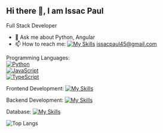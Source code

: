 ## Hi there 👋, I am Issac Paul


Full Stack Developer

- 💬 Ask me about Python, Angular
- 📫 How to reach me:     [![My Skills](https://skillicons.dev/icons?i=linkedin)](https://www.linkedin.com/in/issac-paul-a85869190/) issacpaul45@gmail.com

Programming Languages:  
[![Python](https://skillicons.dev/icons?i=python)](https://www.python.org/)  
[![JavaScript](https://skillicons.dev/icons?i=js)](https://developer.mozilla.org/en-US/docs/Web/JavaScript)  
[![TypeScript](https://skillicons.dev/icons?i=ts)](https://www.typescriptlang.org/)           

Frontend Development:    [![My Skills](https://skillicons.dev/icons?i=html,css,bootstrap,angular)](https://skillicons.dev)

Backend Development:     [![My Skills](https://skillicons.dev/icons?i=django&theme=light)](https://skillicons.dev)    

Database:      [![My Skills](https://skillicons.dev/icons?i=mysql,sqlite,mongodb)](https://skillicons.dev)



![Top Langs](https://github-readme-stats.vercel.app/api/top-langs/?username=issacpaul45&layout=compact)
